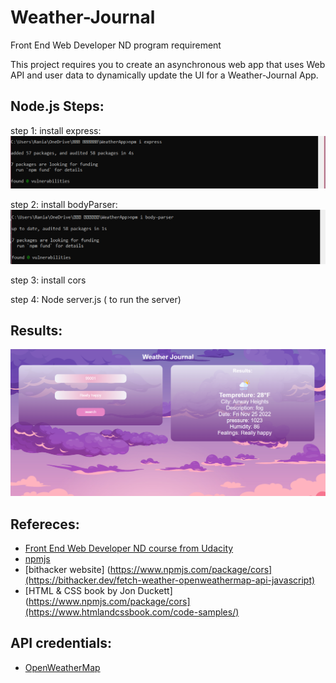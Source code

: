 # Weather-Journal
Front End Web Developer ND program requirement

This project requires you to create an asynchronous web app that uses Web API and user data to dynamically update the UI for a Weather-Journal App.

## Node.js Steps: 
step 1: install express:
![ install express](steps/express.png)

step 2: install bodyParser:
![ install bodyParser](steps/bodyparser.png)

step 3: install cors

step 4: Node server.js ( to run the server)
 
## Results:
![Results](steps/app.png)

## Refereces: 
- [Front End Web Developer ND course from Udacity](https://www.udacity.com/course/front-end-web-developer-nanodegree--nd001)
- [npmjs](https://www.npmjs.com/package/cors)
- [bithacker website] (https://www.npmjs.com/package/cors](https://bithacker.dev/fetch-weather-openweathermap-api-javascript)
- [HTML & CSS book by Jon Duckett] (https://www.npmjs.com/package/cors](https://www.htmlandcssbook.com/code-samples/)
 
## API credentials:
- [OpenWeatherMap](https://www.OpenWeatherMap.com)



